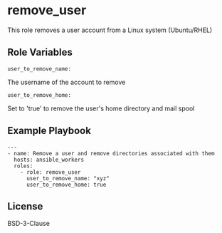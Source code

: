 remove_user
=========

This role removes a user account from a Linux system (Ubuntu/RHEL)


Role Variables
--------------

```
user_to_remove_name:
```
The username of the account to remove

```
user_to_remove_home:
```
Set to 'true' to remove the user's home directory and mail spool

Example Playbook
----------------

```
---
- name: Remove a user and remove directories associated with them
  hosts: ansible_workers
  roles:
    - role: remove_user
      user_to_remove_name: "xyz"
      user_to_remove_home: true
```

License
-------

BSD-3-Clause
